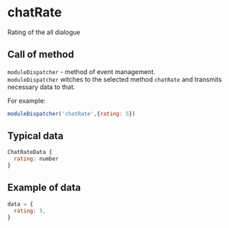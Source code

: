 # chatRate
Rating of the all dialogue

## Call of method
`moduleDispatcher` - method of event management.   
`moduleDispatcher` witches to the selected method `chatRate` and transmits necessary data to that.   

For example:
```javascript
moduleDispatcher('chatRate',{rating: 5})   
```

## Typical data
```javascript
ChatRateData {   
  rating: number   
}   
```

## Example of data
```javascript
data = {   
  rating: 5,   
}   
```
